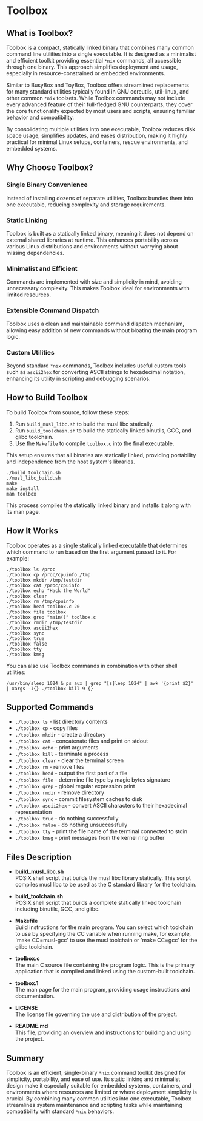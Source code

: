 # Toolbox

## What is Toolbox?

Toolbox is a compact, statically linked binary that combines many common command line utilities into a single executable. It is designed as a minimalist and efficient toolkit providing essential `*nix` commands, all accessible through one binary. This approach simplifies deployment and usage, especially in resource-constrained or embedded environments.

Similar to BusyBox and ToyBox, Toolbox offers streamlined replacements for many standard utilities typically found in GNU coreutils, util-linux, and other common `*nix` toolsets. While Toolbox commands may not include every advanced feature of their full-fledged GNU counterparts, they cover the core functionality expected by most users and scripts, ensuring familiar behavior and compatibility.

By consolidating multiple utilities into one executable, Toolbox reduces disk space usage, simplifies updates, and eases distribution, making it highly practical for minimal Linux setups, containers, rescue environments, and embedded systems.

## Why Choose Toolbox?

### Single Binary Convenience

Instead of installing dozens of separate utilities, Toolbox bundles them into one executable, reducing complexity and storage requirements.

### Static Linking

Toolbox is built as a statically linked binary, meaning it does not depend on external shared libraries at runtime. This enhances portability across various Linux distributions and environments without worrying about missing dependencies.

### Minimalist and Efficient

Commands are implemented with size and simplicity in mind, avoiding unnecessary complexity. This makes Toolbox ideal for environments with limited resources.

### Extensible Command Dispatch

Toolbox uses a clean and maintainable command dispatch mechanism, allowing easy addition of new commands without bloating the main program logic.

### Custom Utilities

Beyond standard `*nix` commands, Toolbox includes useful custom tools such as `ascii2hex` for converting ASCII strings to hexadecimal notation, enhancing its utility in scripting and debugging scenarios.

## How to Build Toolbox

To build Toolbox from source, follow these steps:

1. Run `build_musl_libc.sh` to build the musl libc statically.
2. Run `build_toolchain.sh` to build the statically linked binutils, GCC, and glibc toolchain.
3. Use the `Makefile` to compile `toolbox.c` into the final executable.

This setup ensures that all binaries are statically linked, providing portability and independence from the host system's libraries.

```
./build_toolchain.sh
./musl_libc_build.sh
make
make install
man toolbox
```

This process compiles the statically linked binary and installs it along with its man page.

## How It Works

Toolbox operates as a single statically linked executable that determines which command to run based on the first argument passed to it. For example:

```
./toolbox ls /proc
./toolbox cp /proc/cpuinfo /tmp
./toolbox mkdir /tmp/testdir
./toolbox cat /proc/cpuinfo
./toolbox echo "Hack the World"
./toolbox clear
./toolbox rm /tmp/cpuinfo
./toolbox head toolbox.c 20
./toolbox file toolbox
./toolbox grep "main()" toolbox.c
./toolbox rmdir /tmp/testdir
./toolbox ascii2hex
./toolbox sync
./toolbox true
./toolbox false
./toolbox tty
./toolbox kmsg
```

You can also use Toolbox commands in combination with other shell utilities:

```
/usr/bin/sleep 1024 & ps aux | grep "[s]leep 1024" | awk '{print $2}' | xargs -I{} ./toolbox kill 9 {}
```

## Supported Commands

- `./toolbox ls` - list directory contents  
- `./toolbox cp` - copy files  
- `./toolbox mkdir` - create a directory  
- `./toolbox cat` - concatenate files and print on stdout  
- `./toolbox echo` - print arguments  
- `./toolbox kill` - terminate a process  
- `./toolbox clear` - clear the terminal screen  
- `./toolbox rm` - remove files  
- `./toolbox head` - output the first part of a file  
- `./toolbox file` - determine file type by magic bytes signature  
- `./toolbox grep` - global regular expression print  
- `./toolbox rmdir` - remove directory  
- `./toolbox sync` - commit filesystem caches to disk  
- `./toolbox ascii2hex` - convert ASCII characters to their hexadecimal representation  
- `./toolbox true` - do nothing successfully  
- `./toolbox false` - do nothing unsuccessfully  
- `./toolbox tty` - print the file name of the terminal connected to stdin  
- `./toolbox kmsg` - print messages from the kernel ring buffer  

## Files Description

- **build_musl_libc.sh**  
  POSIX shell script that builds the musl libc library statically. This script compiles musl libc to be used as the C standard library for the toolchain.

- **build_toolchain.sh**  
  POSIX shell script that builds a complete statically linked toolchain including binutils, GCC, and glibc.

- **Makefile**  
  Build instructions for the main program. You can select which toolchain to use by specifying the CC variable when running make, for example, 'make CC=musl-gcc' to use the musl toolchain or 'make CC=gcc' for the glibc toolchain.

- **toolbox.c**  
  The main C source file containing the program logic. This is the primary application that is compiled and linked using the custom-built toolchain.

- **toolbox.1**  
  The man page for the main program, providing usage instructions and documentation.

- **LICENSE**  
  The license file governing the use and distribution of the project.

- **README.md**  
  This file, providing an overview and instructions for building and using the project.

## Summary

Toolbox is an efficient, single-binary `*nix` command toolkit designed for simplicity, portability, and ease of use. Its static linking and minimalist design make it especially suitable for embedded systems, containers, and environments where resources are limited or where deployment simplicity is crucial. By combining many common utilities into one executable, Toolbox streamlines system maintenance and scripting tasks while maintaining compatibility with standard `*nix` behaviors.

